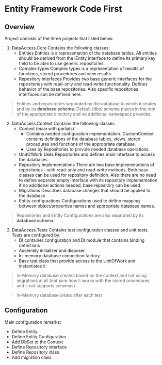﻿# Entity Framework Code First
## Overview

Project consists of the three projects that listed below:
1. DataAccess.Core
	Contains the following classes:
	- Entities
Entities is a representation of the database tables. All entities should be derived from the IEntity interface to define its primary key field to be able to use generic repositories.
	- Complex types
Complex types is a representation of results of functions, stored procedures and view results.
	- Repository interfaces
	Provides two base generic interfaces for the repositories with read-only and read-write functionality. Defines behavior of the base repositories. Also specific repositories interfaces can be defined here.

> Entities and repositories separated by the database to which it relates and by its **database schema**. Default (dbo) schema places in the root of the appropriate directory and no additional namespace provides.

2. DataAccess.Context
	Contains the following classes:
	- Context (main with partials)
		- Contains needed configuration implementation. CustomContext contains definitions of the database tables, views, stored procedures and functions of the appropriate database.
		- Uses by Repositories to provide needed database operations.
	- UnitOfWork
	Uses Repositories and defines main interface to access the databases.
	- Repository implementations
	There are two base implementations of repositories - with read-only and read-write methods. Both base classes can be used for repository definition. Also there are no need to define separate empty interface with its repository implementation if no additional actions needed, base repository can be used.
	- Migrations
	Describes database changes that should be applied to the database.
	- Entity configurations
	Configurations used to define mapping between object/properties names and appropriate database names.
	
> Repositories and Entity Configurations are also separated by its **database schema**.

3. DataAccess.Tests
Contains test configuration classes and unit tests.
Tests are configured by:
	- DI container configuration and DI module that contains binding definitions
	- Assembly initializer and disposer
	- In-memory database connection factory
	- Base test class that provide access to the UnitOfWork and instantiates it

> In-Memory database creates based on the context and not using migrations at all (not sure how it works with the stored procedures and it not supports schemas)

> In-Memory database clears after each test

## Configuration

Main configuration remarks:
- Define Entity
- Define Entity Configuration
- Add DbSet<Entity> to the Context
- Define Repository interface
- Define Repository class
- Add migration class

